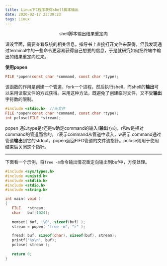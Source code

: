 ```yaml
---
title: Linux下C程序获得shell脚本输出
date: 2020-02-17 23:39:23
tags: Linux
---
```


<center>
    shell脚本输出结果重定向
</center>

<!--more-->

课设里面，需要查看系统的相关信息。指导书上直接打开文件来获得，但我发现通过terminal中的一些命令更容易获得自己想要的信息，于是就研究如何把终端中输出的结果重定向过来。

**使用popen**

```c
FILE *popen(const char *command, const char *type);
```

该函数的作用是创建一个管道，fork一个进程，然后执行shell，而shell的**输出**可以采用读取文件的方式获得。采用这种方法，既避免了创建临时文件，又不受**输出**字符数的限制。

```c
#include <stdio.h>  //头文件
FILE *popen(const char *command, const char *type);
int pclose(FILE *stream);
```

popen 通过type是r还是w确定command的输入/**输出**方向，r和w是相对command的管道而言的。
r表示command从管道中读入，w表示 command通过管道**输出**到它的stdout，popen返回FIFO管道的文件流指针。pclose则用于使用结束后关闭这个指针。

---

下面看一个示例，将`free -m`命令输出情况重定向输出到buf中，方便处理。

```c
#include <sys/types.h> 
#include <unistd.h> 
#include <stdlib.h> 
#include <stdio.h> 
#include <string.h>

int main( void ) 
{ 
   FILE   *stream; 
   char   buf[1024]; 
     
   memset( buf, '\0', sizeof(buf) );
   stream = popen( "free -m", "r" ); 

   fread( buf, sizeof(char), sizeof(buf), stream); 
   printf("%s\n", buf);
   pclose( stream );  
    
   return 0;
}   
```

